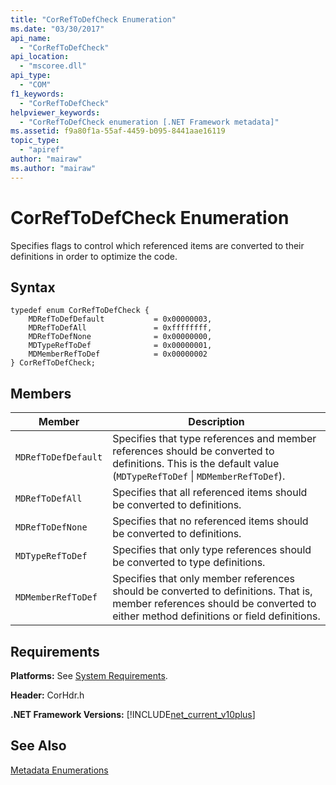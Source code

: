 ```yaml
---
title: "CorRefToDefCheck Enumeration"
ms.date: "03/30/2017"
api_name: 
  - "CorRefToDefCheck"
api_location: 
  - "mscoree.dll"
api_type: 
  - "COM"
f1_keywords: 
  - "CorRefToDefCheck"
helpviewer_keywords: 
  - "CorRefToDefCheck enumeration [.NET Framework metadata]"
ms.assetid: f9a80f1a-55af-4459-b095-8441aae16119
topic_type: 
  - "apiref"
author: "mairaw"
ms.author: "mairaw"
---
```

# CorRefToDefCheck Enumeration
Specifies flags to control which referenced items are converted to their definitions in order to optimize the code.  
  
## Syntax  
  
```  
typedef enum CorRefToDefCheck {  
    MDRefToDefDefault           = 0x00000003,  
    MDRefToDefAll               = 0xffffffff,  
    MDRefToDefNone              = 0x00000000,  
    MDTypeRefToDef              = 0x00000001,  
    MDMemberRefToDef            = 0x00000002  
} CorRefToDefCheck;  
```  
  
## Members  
  
|Member|Description|  
|------------|-----------------|  
|`MDRefToDefDefault`|Specifies that type references and member references should be converted to definitions. This is the default value (`MDTypeRefToDef` &#124; `MDMemberRefToDef`).|  
|`MDRefToDefAll`|Specifies that all referenced items should be converted to definitions.|  
|`MDRefToDefNone`|Specifies that no referenced items should be converted to definitions.|  
|`MDTypeRefToDef`|Specifies that only type references should be converted to type definitions.|  
|`MDMemberRefToDef`|Specifies that only member references should be converted to definitions. That is, member references should be converted to either method definitions or field definitions.|  
  
## Requirements  
 **Platforms:** See [System Requirements](../../../../docs/framework/get-started/system-requirements.md).  
  
 **Header:** CorHdr.h  
  
 **.NET Framework Versions:** [!INCLUDE[net_current_v10plus](../../../../includes/net-current-v10plus-md.md)]  
  
## See Also  
 [Metadata Enumerations](../../../../docs/framework/unmanaged-api/metadata/metadata-enumerations.md)
